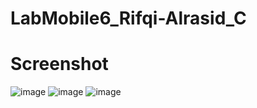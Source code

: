 # LabMobile6_Rifqi-Alrasid_C

# Screenshot
![image](https://github.com/user-attachments/assets/4ec6d37b-1a4a-4538-989e-20cb2fecc065)
![image](https://github.com/user-attachments/assets/3b15c7df-cb8f-41df-b71d-e980bf1e1ace)
![image](https://github.com/user-attachments/assets/baf85946-32d9-4b0e-9302-422f2a767fbb)
